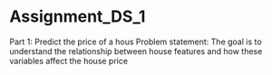 # Assignment_DS_1
Part 1: Predict the price of a hous
Problem statement: The goal is to understand the relationship between house features and how these variables affect the house price
